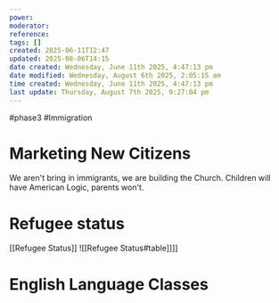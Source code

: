 ```yaml
---
power: 
moderator: 
reference: 
tags: []
created: 2025-06-11T12:47
updated: 2025-08-06T14:15
date created: Wednesday, June 11th 2025, 4:47:13 pm
date modified: Wednesday, August 6th 2025, 2:05:15 am
time created: Wednesday, June 11th 2025, 4:47:13 pm
last update: Thursday, August 7th 2025, 9:27:04 pm
---
```

#phase3 #Immigration
# Marketing New Citizens
We aren't bring in immigrants, we are building the Church.
Children will have American Logic, parents won't.

# Refugee status
[[Refugee Status]]
![[Refugee Status#table]]]]
# English Language Classes